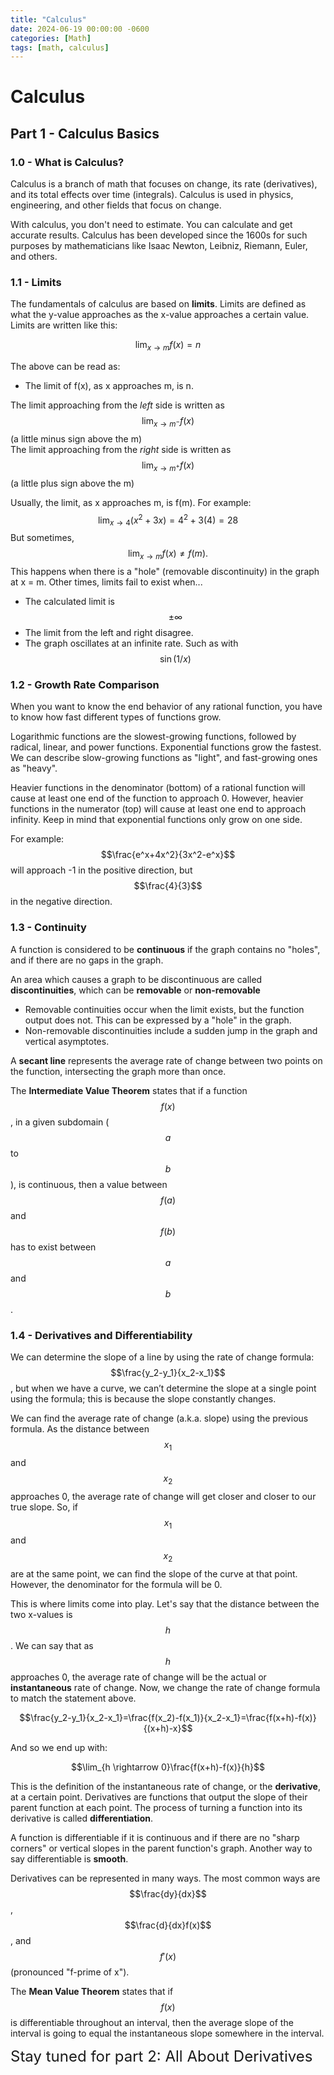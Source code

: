```yaml
---
title: "Calculus"
date: 2024-06-19 00:00:00 -0600
categories: [Math]
tags: [math, calculus]
---
```

<script
  src="https://cdn.mathjax.org/mathjax/latest/MathJax.js?config=TeX-AMS-MML_HTMLorMML"
  type="text/javascript">
</script>

# Calculus
## Part 1 - Calculus Basics
### 1.0 - What is Calculus?

Calculus is a branch of math that focuses on change, its rate (derivatives), and its total effects over time (integrals). Calculus is used in physics, engineering, and other fields  that focus on change.

With calculus, you don't need to estimate. You can calculate and get accurate results. Calculus has been developed since the 1600s for such purposes by mathematicians like Isaac Newton, Leibniz, Riemann, Euler, and others.

### 1.1 - Limits
The fundamentals of calculus are based on **limits**. Limits are defined as what the y-value approaches as the x-value approaches a certain value. Limits are written like this:

$$\lim_{x \rightarrow m} f(x) = n$$

The above can be read as:
- The limit of f(x), as x approaches m, is n.

The limit approaching from the *left* side is written as 
$$\lim_{x \rightarrow m^-} f(x)$$ 
(a little minus sign above the m)\
The limit approaching from the *right* side is written as 
$$\lim_{x \rightarrow m^+} f(x)$$ 
(a little plus sign above the m)

Usually, the limit, as x approaches m, is f(m). For example:
$$\lim_{x \rightarrow 4} (x^2 +3x)= 4^2+3(4)=28$$
But sometimes, 
$$\lim_{x \rightarrow m} f(x) \not= f(m).$$
This happens when there is a "hole" (removable discontinuity) in the graph at x = m. Other times, limits fail to exist when...
- The calculated limit is 
  $$\pm \infty$$
- The limit from the left and right disagree.
- The graph oscillates at an infinite rate. Such as with 
  $$\sin(1/x)$$

### 1.2 - Growth Rate Comparison
When you want to know the end behavior of any rational function, you have to know how fast different types of functions grow.

Logarithmic functions are the slowest-growing functions, followed by radical, linear, and power functions. Exponential functions grow the fastest. We can describe slow-growing functions  as "light", and fast-growing ones as "heavy".

Heavier functions in the denominator (bottom) of a rational function will cause at least one end of the function to approach 0. However, heavier functions in the numerator (top) will cause at least one end to approach infinity. Keep in mind that exponential functions only grow on one side.

For example: 
$$\frac{e^x+4x^2}{3x^2-e^x}$$ 
will approach -1 in the positive direction, but 
$$\frac{4}{3}$$ 
in the negative direction.
### 1.3 - Continuity

A function is considered to be **continuous** if the graph contains no "holes", and if there are no gaps in the graph. 

An area which causes a graph to be discontinuous are called **discontinuities**, which can be **removable** or **non-removable**
- Removable continuities occur when the limit exists, but the function output does not. This can be expressed by a "hole" in the graph.
- Non-removable discontinuities include a sudden jump in the graph and vertical asymptotes. 

A **secant line** represents the average rate of change between two points on the function, intersecting the graph more than once.

The **Intermediate Value Theorem** states that if a function 
$$f(x)$$
, in a given subdomain (
    $$a$$
     to 
     $$b$$
     ), is continuous, then a value between 
     $$f(a)$$
      and 
      $$f(b)$$ 
      has to exist between 
      $$a$$
       and 
       $$b$$.

### 1.4 - Derivatives and Differentiability

We can determine the slope of a line by using the rate of change formula: 
$$\frac{y_2-y_1}{x_2-x_1}$$
, but when we have a curve, we can’t determine the slope at a single point using the formula; this is because the slope constantly changes. 


We can find the average rate of change (a.k.a. slope) using the previous formula. As the distance between 
$$x_1$$
 and 
 $$x_2$$
  approaches 0, the average rate of change will get closer and closer to our true slope. 
 So, if 
 $$x_1$$
  and 
 $$x_2$$
  are at the same point, we can find the slope of the curve at that point. However, the denominator for the formula will be 0.

 This is where limits come into play. Let's say that the distance between the two x-values is 
 $$h$$
 . We can say that as 
 $$h$$
  approaches 0, the average rate of change will be the actual or **instantaneous** rate of change. Now, we change the rate of change formula to match the statement above.

 $$\frac{y_2-y_1}{x_2-x_1}=\frac{f(x_2)-f(x_1)}{x_2-x_1}=\frac{f(x+h)-f(x)}{(x+h)-x}$$  

 And so we end up with:

 $$\lim_{h \rightarrow 0}\frac{f(x+h)-f(x)}{h}$$ 


This is the definition of the instantaneous rate of change, or the  **derivative**, at a certain point. Derivatives are functions that output the slope of their parent function at each point. The process of turning a function into its derivative is called **differentiation**. 

A function is differentiable if it is continuous and if there are no "sharp corners" or vertical slopes in the parent function's graph. Another way to say differentiable is **smooth**.

Derivatives can be represented in many ways. The most common ways are 
$$\frac{dy}{dx}$$
, 
$$\frac{d}{dx}f(x)$$
, and 
$$f'(x)$$
 (pronounced "f-prime of x").

The **Mean Value Theorem** states that if 
$$f(x)$$
 is differentiable throughout an interval, then the average slope of the interval is going to equal the instantaneous slope somewhere in the interval.

<font size="5">Stay tuned for part 2: All About Derivatives</font>
